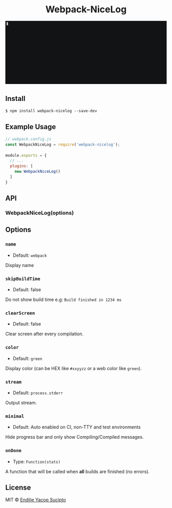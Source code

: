 <h1 align="center">Webpack-NiceLog</h1>

![preview GIF](https://github.com/endiliey/webpack-nicelog/blob/master/preview.gif?raw=true)

## Install

```
$ npm install webpack-nicelog --save-dev
```


## Example Usage

```js
// webpack.config.js
const WebpackNiceLog = require('webpack-nicelog');

module.exports = {
  // ...
  plugins: [
    new WebpackNiceLog()
  ]
}
```


## API

### WebpackNiceLog(options)

## Options

### `name`
  - Default: `webpack`

Display name

### `skipBuildTime`
  - Default: false

Do not show build time e.g: `Build finished in 1234 ms`

### `clearScreen`
  - Default: false

Clear screen after every compilation.

### `color`
  - Default: `green`

Display color (can be HEX like `#xxyyzz` or a web color like `green`).

### `stream`
  - Default: `process.stderr`

Output stream.

### `minimal`
  - Default: Auto enabled on CI, non-TTY and test environments

Hide progress bar and only show Compiling/Compiled messages.

### `onDone`
  - Type: `Function(stats)`

A function that will be called when **all** builds are finished (no errors).

## License

MIT © [Endilie Yacop Sucipto](https://endiliey.com)
